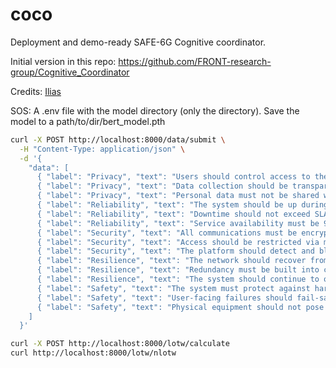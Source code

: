 # coco
Deployment and demo-ready SAFE-6G Cognitive coordinator.

Initial version in this repo: https://github.com/FRONT-research-group/Cognitive_Coordinator

Credits: [Ilias](https://github.com/IliasAlex) 


SOS: A .env file with the model directory (only the directory). Save the model to a path/to/dir/bert_model.pth


```bash
curl -X POST http://localhost:8000/data/submit \
  -H "Content-Type: application/json" \
  -d '{
    "data": [
      { "label": "Privacy", "text": "Users should control access to their data." },
      { "label": "Privacy", "text": "Data collection should be transparent and consent-based." },
      { "label": "Privacy", "text": "Personal data must not be shared without authorization." },
      { "label": "Reliability", "text": "The system should be up during peak hours." },
      { "label": "Reliability", "text": "Downtime should not exceed SLA-defined thresholds." },
      { "label": "Reliability", "text": "Service availability must be 99.999%." },
      { "label": "Security", "text": "All communications must be encrypted." },
      { "label": "Security", "text": "Access should be restricted via multi-factor authentication." },
      { "label": "Security", "text": "The platform should detect and block intrusion attempts." },
      { "label": "Resilience", "text": "The network should recover from failures." },
      { "label": "Resilience", "text": "Redundancy must be built into critical components." },
      { "label": "Resilience", "text": "The system should continue to operate under attack." },
      { "label": "Safety", "text": "The system must protect against harm." },
      { "label": "Safety", "text": "User-facing failures should fail-safe, not fail-open." },
      { "label": "Safety", "text": "Physical equipment should not pose danger to users." }
    ]
  }'

curl -X POST http://localhost:8000/lotw/calculate
curl http://localhost:8000/lotw/nlotw
```
